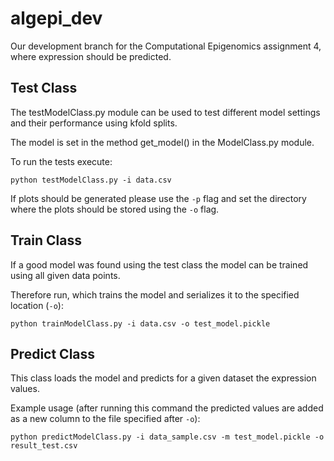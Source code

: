 # algepi_dev

Our development branch for the Computational Epigenomics assignment 4, where expression should be predicted.

## Test Class

The testModelClass.py module can be used to test different model settings and their performance using kfold splits.

The model is set in the method get_model() in the ModelClass.py module.

To run the tests execute:

```
python testModelClass.py -i data.csv
```

If plots should be generated please use the `-p` flag and set the directory where the plots should be stored using the `-o` flag.

## Train Class

If a good model was found using the test class the model can be trained using all given data points.

Therefore run, which trains the model and serializes it to the specified location (`-o`):

```
python trainModelClass.py -i data.csv -o test_model.pickle
```

## Predict Class

This class loads the model and predicts for a given dataset the expression values.

Example usage (after running this command the predicted values are added as a new column to the file specified after `-o`):

```
python predictModelClass.py -i data_sample.csv -m test_model.pickle -o result_test.csv
```
